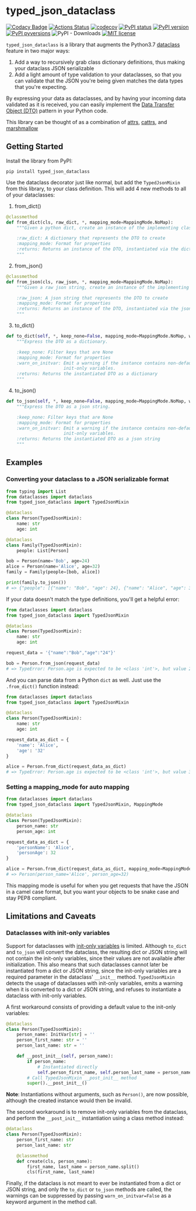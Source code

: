 # typed_json_dataclass
[![Codacy Badge](https://api.codacy.com/project/badge/Grade/4344420de20b4262a4912d81cb28d175)](https://www.codacy.com/app/abatilo/typed-json-dataclass?utm_source=github.com&amp;utm_medium=referral&amp;utm_content=abatilo/typed-json-dataclass&amp;utm_campaign=Badge_Grade)
[![Actions Status](https://wdp9fww0r9.execute-api.us-west-2.amazonaws.com/production/badge/abatilo/typed-json-dataclass?style=flat)](https://wdp9fww0r9.execute-api.us-west-2.amazonaws.com/production/badge/abatilo/typed-json-dataclass?branch=master)
[![codecov](https://codecov.io/gh/abatilo/typed-json-dataclass/branch/master/graph/badge.svg)](https://codecov.io/gh/abatilo/typed-json-dataclass)
[![PyPI status](https://img.shields.io/pypi/status/typed_json_dataclass.svg)](https://pypi.python.org/pypi/typed_json_dataclass/)
[![PyPI version](https://badge.fury.io/py/typed-json-dataclass.svg)](https://badge.fury.io/py/typed-json-dataclass)
[![PyPI pyversions](https://img.shields.io/pypi/pyversions/typed-json-dataclass.svg)](https://pypi.python.org/pypi/typed-json-dataclass/)
![PyPI - Downloads](https://img.shields.io/pypi/dm/typed-json-dataclass.svg)
[![MIT license](http://img.shields.io/badge/license-MIT-brightgreen.svg)](http://opensource.org/licenses/MIT)

`typed_json_dataclass` is a library that augments the Python3.7
[dataclass](https://docs.python.org/3/library/dataclasses.html) feature in two
major ways:
1. Add a way to recursively grab class dictionary definitions, thus making your
   dataclass JSON serializable
2. Add a light amount of type validation to your dataclasses, so that you can
   validate that the JSON you're being given matches the data types that you're
   expecting.

By expressing your data as dataclasses, and by having your incoming data
validated as it is received, you can easily implement the [Data Transfer Object
(DTO)](https://martinfowler.com/eaaCatalog/dataTransferObject.html) pattern in
your Python code.

This library can be thought of as a combination of
[attrs](https://github.com/python-attrs/attrs),
[cattrs](https://github.com/Tinche/cattrs), and
[marshmallow](https://github.com/marshmallow-code/marshmallow)

## Getting Started

Install the library from PyPI:
```
pip install typed_json_dataclass
```

Use the dataclass decorator just like normal, but add the `TypedJsonMixin` from
this library, to your class definition. This will add 4 new methods to all of your dataclasses:
1. from_dict()
```python
@classmethod
def from_dict(cls, raw_dict, *, mapping_mode=MappingMode.NoMap):
    """Given a python dict, create an instance of the implementing class.

    :raw_dict: A dictionary that represents the DTO to create
    :mapping_mode: Format for properties
    :returns: Returns an instance of the DTO, instantiated via the dict
    """
```
2. from_json()
```python
@classmethod
def from_json(cls, raw_json, *, mapping_mode=MappingMode.NoMap):
    """Given a raw json string, create an instance of the implementing class.

    :raw_json: A json string that represents the DTO to create
    :mapping_mode: Format for properties
    :returns: Returns an instance of the DTO, instantiated via the json
    """
```
3. to_dict()
```python
def to_dict(self, *, keep_none=False, mapping_mode=MappingMode.NoMap, warn_on_initvar=True):
    """Express the DTO as a dictionary.

    :keep_none: Filter keys that are None
    :mapping_mode: Format for properties
    :warn_on_initvar: Emit a warning if the instance contains non-default
                      init-only variables.
    :returns: Returns the instantiated DTO as a dictionary
    """
```
4. to_json()
```python
def to_json(self, *, keep_none=False, mapping_mode=MappingMode.NoMap, warn_on_initvar=True):
    """Express the DTO as a json string.

    :keep_none: Filter keys that are None
    :mapping_mode: Format for properties
    :warn_on_initvar: Emit a warning if the instance contains non-default
                      init-only variables.
    :returns: Returns the instantiated DTO as a json string
    """
```

## Examples

### Converting your dataclass to a JSON serializable format
```python
from typing import List
from dataclasses import dataclass
from typed_json_dataclass import TypedJsonMixin

@dataclass
class Person(TypedJsonMixin):
    name: str
    age: int

@dataclass
class Family(TypedJsonMixin):
    people: List[Person]

bob = Person(name='Bob', age=24)
alice = Person(name='Alice', age=32)
family = Family(people=[bob, alice])

print(family.to_json())
# => {"people": [{"name": "Bob", "age": 24}, {"name": "Alice", "age": 32}]}
```


If your data doesn't match the type definitions, you'll get a helpful error:
```python
from dataclasses import dataclass
from typed_json_dataclass import TypedJsonMixin

@dataclass
class Person(TypedJsonMixin):
    name: str
    age: int

request_data = '{"name":"Bob","age":"24"}'

bob = Person.from_json(request_data)
# => TypeError: Person.age is expected to be <class 'int'>, but value 24 with type <class 'str'> was found instead
```

And you can parse data from a Python `dict` as well. Just use the `.from_dict()` function instead:
```python
from dataclasses import dataclass
from typed_json_dataclass import TypedJsonMixin

@dataclass
class Person(TypedJsonMixin):
    name: str
    age: int

request_data_as_dict = {
    'name': 'Alice',
    'age': '32'
}

alice = Person.from_dict(request_data_as_dict)
# => TypeError: Person.age is expected to be <class 'int'>, but value 32 with type <class 'str'> was found instead
```

### Setting a mapping_mode for auto mapping
```python
from dataclasses import dataclass
from typed_json_dataclass import TypedJsonMixin, MappingMode

@dataclass
class Person(TypedJsonMixin):
    person_name: str
    person_age: int

request_data_as_dict = {
    'personName': 'Alice',
    'personAge': 32
}

alice = Person.from_dict(request_data_as_dict, mapping_mode=MappingMode.SnakeCase)
# => Person(person_name='Alice', person_age=32)
```

This mapping mode is useful for when you get requests that have the JSON in a
camel case format, but you want your objects to be snake case and stay PEP8
compliant.

## Limitations and Caveats

### Dataclasses with init-only variables

Support for dataclasses with [init-only variables](https://docs.python.org/3/library/dataclasses.html#init-only-variables)
is limited. Although `to_dict` and `to_json` will convert the dataclass, the
resulting dict or JSON string will not contain the init-only variables, since
their values are not available after initialization. This also means that such
dataclasses cannot later be instantiated from a dict or JSON string, since the
init-only variables are a required parameter in the dataclass' `__init__`
method. `TypedJsonMixin` detects the usage of dataclasses with init-only
variables, emits a warning when it is converted to a dict or JSON string, and
refuses to instantiate a dataclass with init-only variables.

A first workaround consists of providing a default value to the init-only
variables:

```python
@dataclass
class Person(TypedJsonMixin):
    person_name: InitVar[str] = ''
    person_first_name: str = ''
    person_last_name: str = ''

    def __post_init__(self, person_name):
        if person_name:
            # Instantiated directly
            self.person_first_name, self.person_last_name = person_name.split()
        # Call TypedJsonMixin __post_init__ method
        super().__post_init__()
```
**Note**: Instantiations without arguments, such as `Person()`, are now
possible, although the created instance would then be invalid.

The second workaround is to remove init-only variables from the dataclass, and
perform the `__post_init__` instantiation using a class method instead:

```python
@dataclass
class Person(TypedJsonMixin):
    person_first_name: str
    person_last_name: str

    @classmethod
    def create(cls, person_name):
        first_name, last_name = person_name.split()
        cls(first_name, last_name)
```

Finally, if the dataclass is not meant to ever be instantiated from a dict or
JSON string, and only the `to_dict` or `to_json` methods are called, the
warnings can be suppressed by passing `warn_on_initvar=False` as a keyword
argument in the method call.
